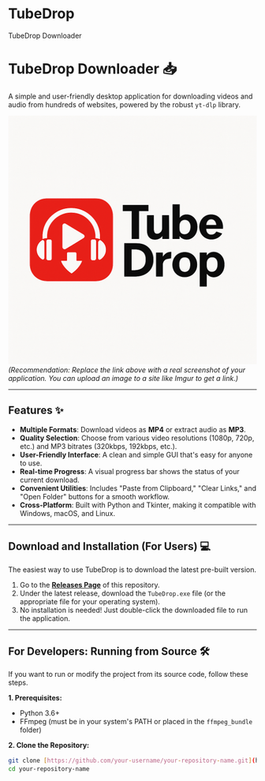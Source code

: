 # TubeDrop
TubeDrop Downloader
# TubeDrop Downloader 📥

A simple and user-friendly desktop application for downloading videos and audio from hundreds of websites, powered by the robust `yt-dlp` library.

![TubeDrop Application Screenshot](https://github.com/Lorrytoolcenter/TubeDrop/blob/master/TubeDrop.png)
*(Recommendation: Replace the link above with a real screenshot of your application. You can upload an image to a site like Imgur to get a link.)*

---

## Features ✨

* **Multiple Formats**: Download videos as **MP4** or extract audio as **MP3**.
* **Quality Selection**: Choose from various video resolutions (1080p, 720p, etc.) and MP3 bitrates (320kbps, 192kbps, etc.).
* **User-Friendly Interface**: A clean and simple GUI that's easy for anyone to use.
* **Real-time Progress**: A visual progress bar shows the status of your current download.
* **Convenient Utilities**: Includes "Paste from Clipboard," "Clear Links," and "Open Folder" buttons for a smooth workflow.
* **Cross-Platform**: Built with Python and Tkinter, making it compatible with Windows, macOS, and Linux.

---

## Download and Installation (For Users) 💻

The easiest way to use TubeDrop is to download the latest pre-built version.

1.  Go to the [**Releases Page**](https://lorrytoolcenter.github.io/TubeDrop/#) of this repository.
2.  Under the latest release, download the `TubeDrop.exe` file (or the appropriate file for your operating system).
3.  No installation is needed! Just double-click the downloaded file to run the application.

---

## For Developers: Running from Source 🛠️

If you want to run or modify the project from its source code, follow these steps.

**1. Prerequisites:**
* Python 3.6+
* FFmpeg (must be in your system's PATH or placed in the `ffmpeg_bundle` folder)

**2. Clone the Repository:**
```bash
git clone [https://github.com/your-username/your-repository-name.git](https://github.com/your-username/your-repository-name.git)
cd your-repository-name
